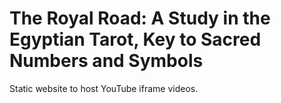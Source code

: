 # The Royal Road: A Study in the Egyptian Tarot, Key to Sacred Numbers and Symbols

Static website to host YouTube iframe videos.
